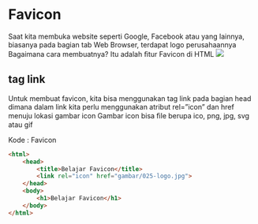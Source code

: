 # Favicon
Saat kita membuka website seperti Google, Facebook atau yang lainnya, biasanya pada bagian tab
Web Browser, terdapat logo perusahaannya
Bagaimana cara membuatnya? Itu adalah ﬁtur Favicon di HTML
<img src="gambar/023-favicon.png">

## tag link
Untuk membuat favicon, kita bisa menggunakan tag link pada bagian head
dimana dalam link kita perlu menggunakan atribut rel=”icon” dan href menuju lokasi gambar icon
Gambar icon bisa ﬁle berupa ico, png, jpg, svg atau gif

Kode : Favicon
``` html
<html>
    <head>
        <title>Belajar Favicon</title>
        <link rel="icon" href="gambar/025-logo.jpg">
    </head>
    <body>
        <h1>Belajar Favicon</h1>
    </body>
</html>
```
